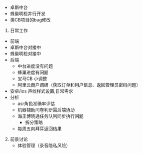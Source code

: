 - 卓斯中台
- 蜂巢明检并行开发
- 类CB项目的bug修改

1. 日常工作
  - 前端
   - 卓斯中台对接中
   - 蜂巢明检对接中
- 后端 
  - 中台进度没有问题
  - 蜂巢进度有问题
  - 宝马CB 小调整
  - 阿里云商户调研（获取订单和用户信息、返回管理员密码问题）
- 安卓/ios 声纹样式设置,日常需求
- 分析 
  - asr角色准确率评估
  - 机器辅助问卷判断需后端协助
  - 海王博晓通任务队列同步执行问题 
    - 拆分策略
  - 每周五向拜耳返回结果
2. 前景讨论
   - 体验管理（录音隐私风险）
